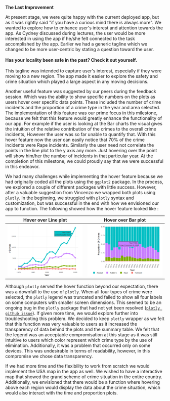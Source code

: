 **The Last Improvement**

At present stage, we were quite happy with the current deployed app,  but as it was rightly said "if you have a curious mind there is always more". We wanted to explore how to enhance user's interest and attention towards the app. As Cydney discussed during lectures, the user would be more interested in using the app if he/she felt connected to the task accomplished by the app.
Earlier we had a generic tagline which we changed to be more user-centric by stating a question toward the user.  <br><br>
**Has your locality been safe in the past?  Check it out yourself.**<br><br>
This tagline was intended to capture user's interest, especially if they were moving to a new region. The app made it easier to explore the safety and crime situation which played a large aspect in any moving decisions.

Another useful feature was suggested by our peers during the feedback session. Which was the ability to show specific numbers on the plots as users hover over specific data points. These included the number of crime incidents and the proportion of a crime type in the year and area selected. The implementation of this feature was our prime focus in this milestone, because we felt that this feature would greatly enhance the functionality of our app.
For example if the user is looking at the Bar charts the visual gives the intuition of the relative contribution of the crimes to the overall crime incidents, However the user was so far unable to quantify that. With this hover feature now the user can easily notice that 70% of the crime incidents were Rape incidents. Similarly the user need not correlate the points in the line plot to the y axis any more. Just hovering over the point will show him/her the number of incidents in that particular year. At the completion of this milestone, we could proudly say that we were successful in this endeavor.

We had many challenges while implementing the hover feature because we had originally coded all the plots using the ``ggplot2`` package. In the process, we explored a couple of different packages with little success. However, after a valuable suggestion from Vincenzo we wrapped both plots using ``plotly``. In the beginning, we struggled with ``plotly`` syntax and customization, but was successful in the end with how we envisioned our app to function. The following showed how the hover feature looked like :

|    <center>Hover over Line plot </center>         | <center>Hover over Bar plot</center> |
|-------------------------:|:-------------------------|
|![](../figure/Hover_Image1.PNG)  |  ![](../figure/Hover_Image2.png)|

Although `plotly` served the hover function beyond our expectation, there was a downfall to the use of `plotly`. When all four types of crime were selected, the `plotly` legend was truncated and failed to show all four labels on some computers with smaller screen dimensions. This seemed to be an ongoing bug in the `plotly` package that had not yet been resolved ([`plotly github issue`](https://github.com/ropensci/plotly/issues/848)). If given more time, we would explore further into troubleshooting this problem. We decided to keep `plotly` wrapper as we felt that this function was very valuable to users as it increased the transparency of data behind the plots and the summary table. We felt that the legend was an acceptable compromisation at this stage as it was still intuitive to users which color represent which crime type by the use of elimination. Additionally, it was a problem that occurred only on some devices. This was undesirable in terms of readability, however, in this compromise we chose data transparency.

If we had more time and the flexibility to work from scratch we would implement the USA map in the app as well. We wished to have a interactive map that showed the grand scheme of crime situation in the entire country. Additionally, we envisioned that there would be a function where hovering above each region would display the data about the crime situation, which would also interact with the time and proportion plots.
